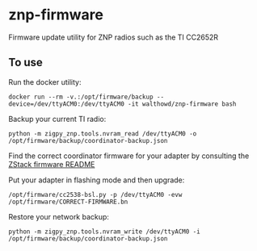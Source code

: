 # znp-firmware
Firmware update utility for ZNP radios such as the TI CC2652R

## To use

Run the docker utility:

`docker run --rm -v.:/opt/firmware/backup --device=/dev/ttyACM0:/dev/ttyACM0 -it walthowd/znp-firmware bash`

Backup your current TI radio:

`python -m zigpy_znp.tools.nvram_read /dev/ttyACM0 -o /opt/firmware/backup/coordinator-backup.json`

Find the correct coordinator firmware for your adapter by consulting the [ZStack firmware README](https://github.com/Koenkk/Z-Stack-firmware/blob/master/coordinator/Z-Stack_3.x.0/bin/README.md)

Put your adapter in flashing mode and then upgrade:

`/opt/firmware/cc2538-bsl.py -p /dev/ttyACM0 -evw /opt/firmware/CORRECT-FIRMWARE.bn`

Restore your network backup:

`python -m zigpy_znp.tools.nvram_write /dev/ttyACM0 -i /opt/firmware/backup/coordinator-backup.json`
